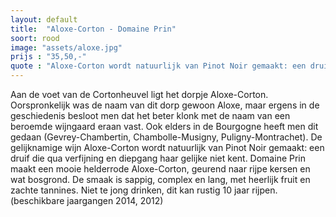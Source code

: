 ```yaml
---
layout: default
title:  "Aloxe-Corton - Domaine Prin"
soort: rood
image: "assets/aloxe.jpg"
prijs : "35,50,-"
quote : "Aloxe-Corton wordt natuurlijk van Pinot Noir gemaakt: een druif die qua verfijning en diepgang haar gelijke niet kent."
---
```


Aan de voet van de Cortonheuvel ligt het dorpje Aloxe-Corton. Oorspronkelijk was de naam van dit dorp gewoon Aloxe, maar ergens in de geschiedenis besloot men dat het beter klonk met de naam van een beroemde wijngaard eraan vast. Ook elders in de Bourgogne heeft men dit gedaan (Gevrey-Chambertin, Chambolle-Musigny, Puligny-Montrachet). De gelijknamige wijn Aloxe-Corton wordt natuurlijk van Pinot Noir gemaakt: een druif die qua verfijning en diepgang haar gelijke niet kent. Domaine Prin maakt een mooie helderrode Aloxe-Corton, geurend naar rijpe kersen en wat bosgrond. De smaak is sappig, complex en lang, met heerlijk fruit en zachte tannines. Niet te jong drinken, dit kan rustig 10 jaar rijpen. (beschikbare jaargangen 2014, 2012)
